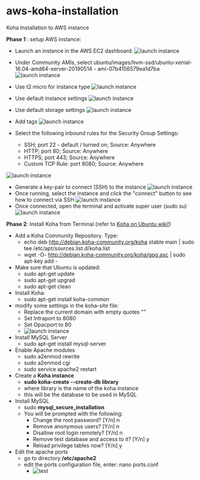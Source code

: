 # aws-koha-installation
Koha Installation to AWS instance

**Phase 1** : setup AWS instance:
* Launch an instance in the AWS EC2 dashboard:
![launch instance](../assets/001_create_instance.png)
* Under Community AMIs, select ubuntu/images/hvm-ssd/ubuntu-xenial-16.04-amd64-server-20190514 - ami-07b4156579ea1d7ba
![launch instance](../assets/003_ubuntu_1604.png)
* Use t2 micro for instance type
![launch instance](../assets/004_t2_micro.png)
* Use default instance settings
![launch instance](../assets/005_configure_instance_settings.png)
* Use default storage settings
![launch instance](../assets/006_add_storage.png)
* Add tags
![launch instance](../assets/007_add_tag.png)
* Select the following inbound rules for the Security Group Settings:

  * SSH; port 22 - default / turned on; Source: Anywhere
  * HTTP; port 80; Source: Anywhere
  * HTTPS; port 443; Source: Anywhere
  * Custom TCP Rule: port 8080; Source: Anywhere

![launch instance](../assets/008_security_groups.png)

* Generate a key-pair to connect (SSH) to the instance
![launch instance](../assets/009_key_pair.png)
* Once running, select the instance and click the "connect" button to see how to connect via SSH
![launch instance](../assets/010_connect_to_instance.png)
* Once connected, open the terminal and activate super user (sudo su)
![launch instance](../assets/011_connect_to_ubuntu.png)

**Phase 2**: Install Koha from Terminal (refer to [Koha on Ubuntu wiki!](https://wiki.koha-community.org/wiki/Koha_on_ubuntu_-_packages#Pre-Installation_Setup))

* Add a Koha Community Repository. Type:
	* echo deb http://debian.koha-community.org/koha stable main | sudo tee /etc/apt/sources.list.d/koha.list
	* wget -O- http://debian.koha-community.org/koha/gpg.asc | sudo apt-key add -
* Make sure that Ubuntu is updated:
	* sudo apt-get update
	* sudo apt-get upgrad
	* sudo apt-get clean
* Install Koha:
	* sudo apt-get install koha-common
* modify some settings in the koha-site file:
	* Replace the current domain with empty quotes ""
	* Set Intraport to 8080
	* Set Opacport to 80
	* ![launch instance](../assets/012_modify_koha_sites.png)
* Install MySQL Server
	* sudo apt-get install mysql-server
* Enable Apache modules
	* sudo a2enmod rewrite 
	* sudo a2enmod cgi 
	* sudo service apache2 restart
* Create a **Koha instance**
	* **sudo koha-create --create-db library**
	* where library is the name of the koha instance
	* this will be the database to be used in MySQL
* Install MySQL
	* sudo **mysql_secure_installation**
	* You will be prompted with the following:
		* Change the root password? [Y/n] n
		* Remove anonymous users? [Y/n] n
		* Disallow root login remotely? [Y/n] n
		* Remove test database and access to it? [Y/n] y
		* Reload privilege tables now? [Y/n] y
* Edit the apache ports
	* go to directory **/etc/apache2**
	* edit the ports configuration file, enter: nano ports.conf
		*  ![test](../assets/011_connect_to_ubuntu.png)